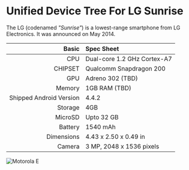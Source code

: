 Unified Device Tree For LG Sunrise
==================================

The LG (codenamed _"Sunrise"_) is a lowest-range smartphone from LG Electronics.
It was announced on May 2014.

Basic   | Spec Sheet
-------:|:-------------------------
CPU     | Dual-core 1.2 GHz Cortex-A7
CHIPSET | Qualcomm Snapdragon 200
GPU     | Adreno 302 (TBD)
Memory  | 1GB RAM (TBD)
Shipped Android Version | 4.4.2
Storage | 4GB
MicroSD | Upto 32 GB
Battery | 1540 mAh
Dimensions | 4.43 x 2.50 x 0.49 in
Camera  | 3 MP, 2048 х 1536 pixels

![Motorola E](https://camo.githubusercontent.com/65db99a8598e2e96a3b1e88f76020559ac23618c/687474703a2f2f63646e322e67736d6172656e612e636f6d2f76762f6269677069632f6d6f746f726f6c612d6d6f746f2d652e6a7067 "Motorola E")
